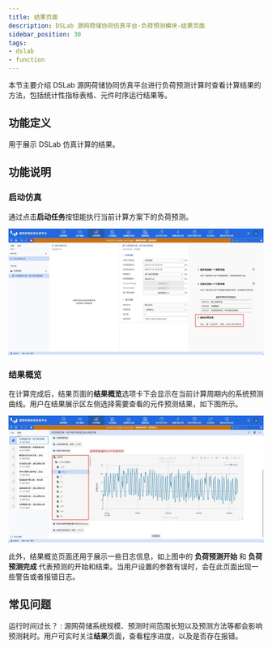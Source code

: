 ```yaml
---
title: 结果页面
description: DSLab 源网荷储协同仿真平台-负荷预测模块-结果页面
sidebar_position: 30
tags:
- dslab
- function
---
```


本节主要介绍 DSLab 源网荷储协同仿真平台进行负荷预测计算时查看计算结果的方法，包括统计性指标表格、元件时序运行结果等。

## 功能定义

用于展示 DSLab 仿真计算的结果。

## 功能说明

### 启动仿真

通过点击**启动任务**按钮能执行当前计算方案下的负荷预测。

![启动负荷预测](./start.png "启动负荷预测")

### 结果概览

在计算完成后，结果页面的**结果概览**选项卡下会显示在当前计算周期内的系统预测曲线。用户在结果展示区左侧选择需要查看的元件预测结果，如下图所示。

![结果概览 =x500](./overview.png "结果概览")

此外，结果概览页面还用于展示一些日志信息，如上图中的 **负荷预测开始** 和 **负荷预测完成** 代表预测的开始和结束。当用户设置的参数有误时，会在此页面出现一些警告或者报错日志。

## 常见问题

运行时间过长？
:   源网荷储系统规模、预测时间范围长短以及预测方法等都会影响预测耗时。用户可实时关注**结果**页面，查看程序进度，以及是否存在报错。

